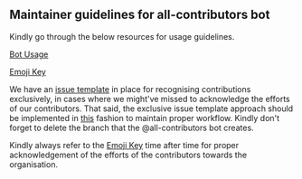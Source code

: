 ## Maintainer guidelines for all-contributors bot



Kindly go through the below resources for usage guidelines.

[Bot Usage](https://allcontributors.org/docs/en/bot/usage)

[Emoji Key](https://allcontributors.org/docs/en/emoji-key)



We have an [issue template](https://github.com/Crio-Bytes/Demo-Repo/blob/master/.github/ISSUE_TEMPLATE/acknowledge-contributions.md) in place for recognising contributions exclusively, in cases where we might've missed to acknowledge the efforts of our contributors. That said, the exclusive issue template approach should be implemented in [this](https://github.com/Crio-Bytes/OS/issues/9) fashion to maintain proper workflow. Kindly don't forget to delete the branch that the @all-contributors bot creates.

Kindly always refer to the [Emoji Key](https://allcontributors.org/docs/en/emoji-key) time after time for proper acknowledgement of the efforts of the contributors towards the organisation.
